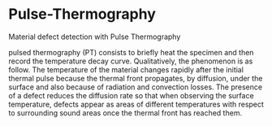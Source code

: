 # Pulse-Thermography
Material defect detection with Pulse Thermography

pulsed thermography (PT) consists to briefly heat the specimen and then record the
temperature decay curve. Qualitatively, the phenomenon is as follow. The temperature of the
material changes rapidly after the initial thermal pulse because the thermal front propagates, by
diffusion, under the surface and also because of radiation and convection losses. The presence of
a defect reduces the diffusion rate so that when observing the surface temperature, defects appear
as areas of different temperatures with respect to surrounding sound areas once the thermal front
has reached them.
